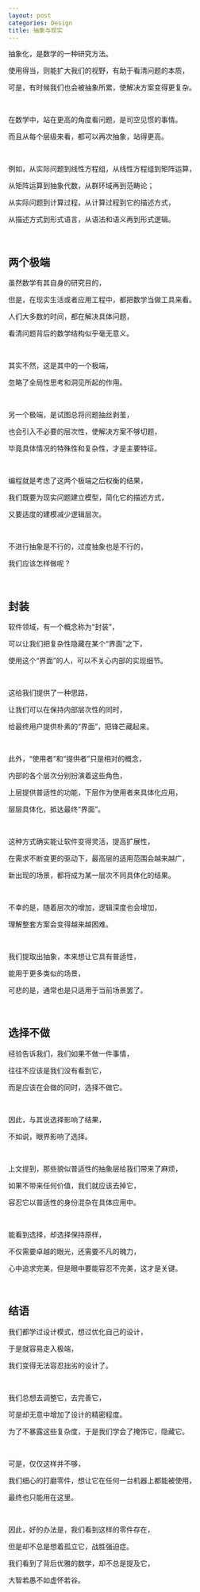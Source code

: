```yaml
---
layout: post
categories: Design
title: 抽象与现实
---
```


抽象化，是数学的一种研究方法。

使用得当，则能扩大我们的视野，有助于看清问题的本质，

可是，有时候我们也会被抽象所累，使解决方案变得更复杂。

<br/>

在数学中，站在更高的角度看问题，是司空见惯的事情。

而且从每个层级来看，都可以再次抽象，站得更高。

<br/>

例如，从实际问题到线性方程组，从线性方程组到矩阵运算，

从矩阵运算到抽象代数，从群环域再到范畴论；

从实际问题到计算过程，从计算过程到它的描述方式，

从描述方式到形式语言，从语法和语义再到形式逻辑。

<br/>

## **两个极端**

虽然数学有其自身的研究目的，

但是，在现实生活或者应用工程中，都把数学当做工具来看。

人们大多数的时间，都在解决具体问题，

看清问题背后的数学结构似乎毫无意义。

<br/>

其实不然，这是其中的一个极端，

忽略了全局性思考和洞见所起的作用。

<br/>

另一个极端，是试图总将问题抽丝剥茧，

也会引入不必要的层次性，使解决方案不够切题，

毕竟具体情况的特殊性和复杂性，才是主要特征。

<br/>

编程就是考虑了这两个极端之后权衡的结果，

我们既要为现实问题建立模型，简化它的描述方式，

又要适度的建模减少逻辑层次。

<br/>

不进行抽象是不行的，过度抽象也是不行的，

我们应该怎样做呢？

<br/>

## **封装**

软件领域，有一个概念称为“封装”，

可以让我们把复杂性隐藏在某个“界面”之下，

使用这个“界面”的人，可以不关心内部的实现细节。

<br/>

这给我们提供了一种思路，

让我们可以在保持内部层次性的同时，

给最终用户提供朴素的“界面”，把锋芒藏起来。

<br/>

此外，“使用者”和“提供者”只是相对的概念，

内部的各个层次分别扮演着这些角色，

上层提供普适性的功能，下层作为使用者来具体化应用，

层层具体化，抵达最终“界面”。

<br/>

这种方式确实能让软件变得灵活，提高扩展性，

在需求不断变更的驱动下，最高层的适用范围会越来越广，

新出现的场景，都将成为某一层次不同具体化的结果。

<br/>

不幸的是，随着层次的增加，逻辑深度也会增加，

理解整套方案会变得越来越困难。

<br/>

我们提取出抽象，本来想让它具有普适性，

能用于更多类似的场景，

可悲的是，通常也是只适用于当前场景罢了。

<br/>

## **选择不做**

经验告诉我们，我们如果不做一件事情，

往往不应该是我们没有看到它，

而是应该在会做的同时，选择不做它。

<br/>

因此，与其说选择影响了结果，

不如说，眼界影响了选择。

<br/>

上文提到，那些貌似普适性的抽象层给我们带来了麻烦，

如果不带来任何价值，我们就应该去掉它，

容忍它以普适性的身份混杂在具体应用中。

<br/>

能看到选择，却选择保持原样，

不仅需要卓越的眼光，还需要不凡的魄力，

心中追求完美，但是眼中要能容忍不完美，这才是关键。

<br/>

## **结语**

我们都学过设计模式，想过优化自己的设计，

于是就容易走入极端，

我们变得无法容忍拙劣的设计了。

<br/>

我们总想去调整它，去完善它，

可是却无意中增加了设计的精密程度。

为了不暴露这些复杂度，于是我们学会了掩饰它，隐藏它。

<br/>

可是，仅仅这样并不够，

我们细心的打磨零件，想让它在任何一台机器上都能被使用，

最终也只能用在这里。

<br/>

因此，好的办法是，我们看到这样的零件存在，

但是却不总是想着孤立它，战胜强迫症。

我们看到了背后优雅的数学，却不总是提及它，

大智若愚不如虚怀若谷。